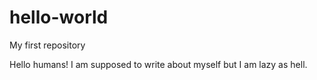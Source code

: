 # hello-world
My first repository

Hello humans!
I am supposed to write about myself but I am lazy as hell.

